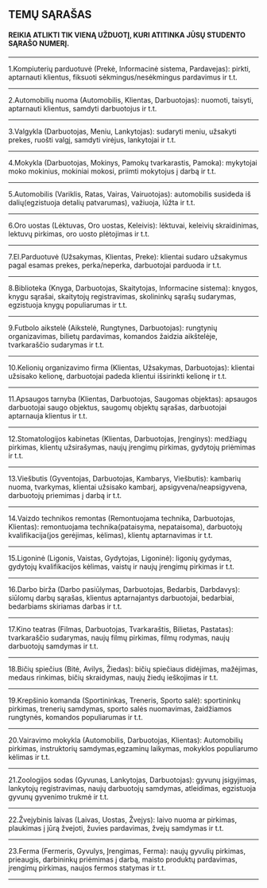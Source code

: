 ## TEMŲ SĄRAŠAS <h4> REIKIA ATLIKTI TIK VIENĄ UŽDUOTĮ, KURI ATITINKA JŪSŲ STUDENTO SĄRAŠO NUMERĮ.</h4>
___
1.Kompiuterių parduotuvė (Prekė, Informacinė sistema, Pardavejas): 
pirkti, aptarnauti klientus, fiksuoti sėkmingus/nesėkmingus pardavimus ir t.t. 
___ 

2.Automobilių nuoma (Automobilis, Klientas, Darbuotojas): 
    nuomoti, taisyti, aptarnauti klientus, samdyti darbuotojus ir t.t.
___ 

3.Valgykla (Darbuotojas, Meniu, Lankytojas): 
    sudaryti meniu, užsakyti prekes, ruošti valgį, samdyti virėjus, lankytojai ir t.t.
___ 

4.Mokykla (Darbuotojas, Mokinys, Pamokų tvarkarastis, Pamoka): 
    mykytojai moko mokinius, mokiniai mokosi, priimti mokytojus į darbą ir t.t.
___ 

5.Automobilis (Variklis, Ratas, Vairas, Vairuotojas): 
    automobilis susideda iš dalių(egzistuoja detalių patvarumas), važiuoja, lūžta ir t.t.
___ 

6.Oro uostas (Lėktuvas, Oro uostas, Keleivis): 
    lėktuvai, keleivių skraidinimas, lektuvų pirkimas, oro uosto plėtojimas ir t.t.
___ 

7.El.Parduotuvė (Užsakymas, Klientas, Preke): 
    klientai sudaro užsakymus pagal esamas prekes, perka/neperka, darbuotojai parduoda ir t.t.
___ 

8.Biblioteka (Knyga, Darbuotojas, Skaitytojas, Informacine sistema): 
    knygos, knygu sąrašai, skaitytojų registravimas, skolininkų sąrašų sudarymas, egzistuoja knygų populiarumas ir t.t.
___ 

9.Futbolo aikstelė (Aikstelė, Rungtynes, Darbuotojas): 
    rungtynių organizavimas, bilietų pardavimas, komandos žaidzia aikštelėje, tvarkaraščio sudarymas ir t.t.
___ 

10.Kelionių organizavimo firma (Klientas, Užsakymas, Darbuotojas): 
    klientai užsisako kelionę, darbuotojai padeda klientui išsirinkti kelionę ir t.t.
___ 

11.Apsaugos tarnyba (Klientas, Darbuotojas, Saugomas objektas): 
    apsaugos darbuotojai saugo objektus, saugomų objektų sąrašas, darbuotojai aptarnauja klientus ir t.t.
___ 

12.Stomatologijos kabinetas (Klientas, Darbuotojas, Įrenginys): 
    medžiagų pirkimas, klientų užsirašymas, naujų įrengimų pirkimas, gydytojų priėmimas ir t.t.
___ 

13.Viešbutis (Gyventojas, Darbuotojas, Kambarys, Viešbutis): 
    kambarių nuoma, tvarkymas, klientai užsisako kambarį, apsigyvena/neapsigyvena, darbuotojų priemimas į darbą ir t.t.
___ 

14.Vaizdo technikos remontas (Remontuojama technika, Darbuotojas, Klientas): 
    remontuojama technika(pataisyma, nepataisoma), darbuotojų kvalifikacija(jos gerėjimas, kėlimas), klientų aptarnavimas ir t.t.
___ 

15.Ligoninė (Ligonis, Vaistas, Gydytojas, Ligoninė): 
    ligonių gydymas, gydytojų kvalifikacijos kėlimas, vaistų ir naujų įrengimų pirkimas ir t.t.
___ 

16.Darbo birža (Darbo pasiūlymas, Darbuotojas, Bedarbis, Darbdavys): 
    siūlomų darbų sąrašas, klientus aptarnajantys darbuotojai, bedarbiai, bedarbiams skiriamas darbas ir t.t.
___ 

17.Kino teatras (Filmas, Darbuotojas, Tvarkaraštis, Bilietas, Pastatas): 
    tvarkaraščio sudarymas, naujų filmų pirkimas, filmų rodymas, naujų darbuotojų samdymas ir t.t.
___ 

18.Bičių spiečius (Bitė, Avilys, Žiedas): 
    bičių spiečiaus didėjimas, mažėjimas, medaus rinkimas, bičių skraidymas, naujų žiedų ieškojimas ir t.t.
___ 

19.Krepšinio komanda (Sportininkas, Treneris, Sporto salė): 
    sportininkų pirkimas, trenerių samdymas, sporto salės nuomavimas, žaidžiamos rungtynės, komandos populiarumas ir t.t.
___ 

20.Vairavimo mokykla (Automobilis, Darbuotojas, Klientas): 
    Automobilių pirkimas, instruktorių samdymas,egzaminų laikymas, mokyklos populiarumo kėlimas ir t.t.
___ 

21.Zoologijos sodas (Gyvunas, Lankytojas, Darbuotojas): 
    gyvunų įsigyjimas, lankytojų registravimas, naujų darbuotojų samdymas, atleidimas, egzistuoja gyvunų gyvenimo trukmė ir t.t.
___ 

22.Žvejybinis laivas (Laivas, Uostas, Žvejys): 
    laivo nuoma ar pirkimas, plaukimas į jūrą žvejoti, žuvies pardavimas, žvejų samdymas ir t.t.
___ 

23.Ferma (Fermeris, Gyvulys, Įrengimas, Ferma): 
    naujų gyvulių pirkimas, prieaugis, darbininkų priėmimas į darbą, maisto produktų pardavimas, įrengimų pirkimas, naujos fermos statymas ir t.t.
___ 

